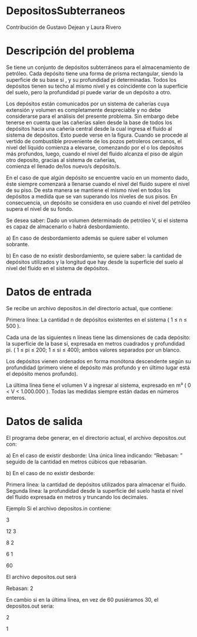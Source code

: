 # DepositosSubterraneos

Contribución de Gustavo Dejean y Laura Rivero

# Descripción del problema

Se tiene un conjunto de depósitos subterráneos para el almacenamiento de petróleo. Cada depósito tiene una forma de prisma rectangular,
siendo la superficie de su base si , y su profundidad pi determinadas. Todos los depósitos tienen su techo al mismo nivel y es 
coincidente con la superficie del suelo, pero la profundidad pi puede variar de un depósito a otro.

Los depósitos están comunicados por un sistema de cañerías cuya extensión y volumen es completamente despreciable y no debe considerarse para
el análisis del presente problema. Sin embargo debe tenerse en cuenta que las cañerías salen desde la base de todos los depósitos hacia 
una cañería central desde la cual ingresa el fluido al sistema de depósitos. Esto puede verse en la figura. Cuando se procede al 
vertido de combustible proveniente de los pozos petroleros cercanos, el nivel del líquido comienza a elevarse, comenzando por el o los 
depósitos más profundos, luego, cuando el nivel del fluido alcanza el piso de algún otro deposito, gracias al sistema de cañerías, \
comienza el llenado de/los nuevo/s depósito/s.

En el caso de que algún depósito se encuentre vacío en un momento dado, éste siempre comenzará a llenarse cuando el nivel del fluido 
supere el nivel de su piso. De esta manera se mantiene el mismo nivel en todos los depósitos a medida que se van superando los niveles 
de sus pisos. En consecuencia, un depósito se considera en uso cuando el nivel del petróleo supera el nivel de su fondo.

Se desea saber: Dado un volumen determinado de petróleo V, si el sistema es capaz de almacenarlo o habrá desbordamiento.

a) En caso de desbordamiento además se quiere saber el volumen sobrante.

b) En caso de no existir desbordamiento, se quiere saber: la cantidad de depósitos utilizados y la longitud que hay desde la 
superficie del suelo al nivel del fluido en el sistema de depósitos. 

# Datos de entrada

Se recibe un archivo depositos.in del directorio actual, que contiene:

Primera línea: La cantidad n de depósitos existentes en el sistema ( 1 ≤ n ≤ 500 ).

Cada una de las siguientes n líneas tiene las dimensiones de cada depósito: la superficie de la base si, expresada en metros cuadrados 
y profundidad pi. ( 1 ≤ pi ≤ 200; 1 ≤ si ≤ 400); ambos valores separados por un blanco.

Los depósitos vienen ordenados en forma monótona descendente según su profundidad (primero viene el depósito más profundo y en último 
lugar está el depósito menos profundo).

La última línea tiene el volumen V a ingresar al sistema, expresado en m³ ( 0 < V < 1.000.000 ). Todas las medidas siempre están dadas 
en números enteros.

# Datos de salida
El programa debe generar, en el directorio actual, el archivo depositos.out con:

a) En el caso de existir desborde: Una única línea indicando: “Rebasan: ” seguido de la cantidad en metros cúbicos que rebasarían.

b) En el caso de no existir desborde: 

Primera línea: la cantidad de depósitos utilizados para almacenar el fluido.
Segunda línea: la profundidad desde la superficie del suelo hasta el nivel del fluido expresada en metros y truncando los decimales.

Ejemplo
Si el archivo depositos.in contiene:

3

12 3

8 2

6 1

60

El archivo depositos.out será

Rebasan: 2

En cambio si en la última línea, en vez de 60 pusiéramos 30, el depositos.out seria:

2

1 
